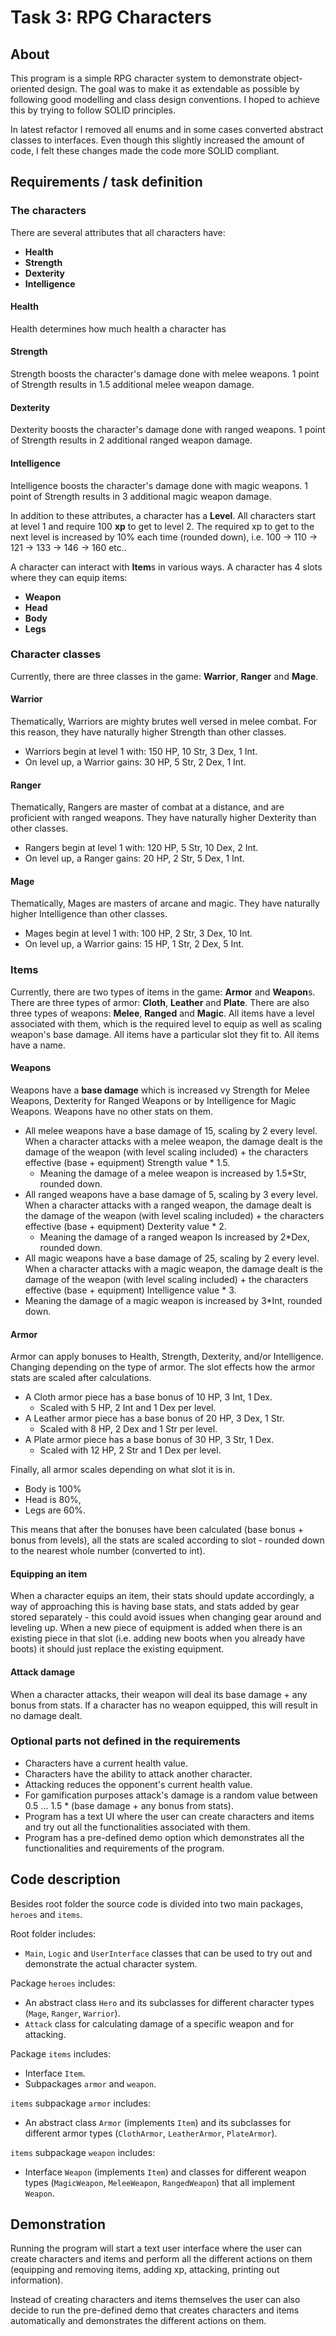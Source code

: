 # Task 3: RPG Characters
## About
This program is a simple RPG character system to demonstrate object-oriented design. 
The goal was to make it as extendable as possible by following good modelling and class design conventions.
I hoped to achieve this by trying to follow SOLID principles.

In latest refactor I removed all enums and in some cases converted abstract classes to interfaces.
Even though this slightly increased the amount of code, I felt these changes made the code more SOLID compliant.

## Requirements / task definition
### The characters
There are several attributes that all characters have:
- <b>Health</b>
- <b>Strength</b>
- <b>Dexterity</b>
- <b>Intelligence</b>
#### Health
Health determines how much health a character has
#### Strength
Strength boosts the character's damage done with melee weapons.
1 point of Strength results in 1.5 additional melee weapon damage.
#### Dexterity
Dexterity boosts the character's damage done with ranged weapons.
1 point of Strength results in 2 additional ranged weapon damage.
#### Intelligence
Intelligence boosts the character's damage done with magic weapons.
1 point of Strength results in 3 additional magic weapon damage.

In addition to these attributes, a character has a <b>Level</b>. 
All characters start at level 1 and require 100 <b>xp</b> to get to level 2.
The required xp to get to the next level is increased by 10% each time (rounded down), i.e. 100 -> 110 -> 121 -> 133 -> 146 -> 160 etc..

A character can interact with <b>Item</b>s in various ways. 
A character has 4 slots where they can equip items:
- <b>Weapon</b>
- <b>Head</b>
- <b>Body</b>
- <b>Legs</b>

### Character classes
Currently, there are three classes in the game: <b>Warrior</b>, <b>Ranger</b> and <b>Mage</b>.
#### Warrior
Thematically, Warriors are mighty brutes well versed in melee combat.
For this reason, they have naturally higher Strength than other classes.
- Warriors begin at level 1 with: 150 HP, 10 Str, 3 Dex, 1 Int.
- On level up, a Warrior gains: 30 HP, 5 Str, 2 Dex, 1 Int.
#### Ranger
Thematically, Rangers are master of combat at a distance, and are proficient with ranged weapons.
They have naturally higher Dexterity than other classes.
- Rangers begin at level 1 with: 120 HP, 5 Str, 10 Dex, 2 Int.
- On level up, a Ranger gains: 20 HP, 2 Str, 5 Dex, 1 Int.
#### Mage
Thematically, Mages are masters of arcane and magic.
They have naturally higher Intelligence than other classes.
- Mages begin at level 1 with: 100 HP, 2 Str, 3 Dex, 10 Int.
- On level up, a Warrior gains: 15 HP, 1 Str, 2 Dex, 5 Int.

### Items
Currently, there are two types of items in the game: <b>Armor</b> and <b>Weapon</b>s.
There are three types of armor: <b>Cloth</b>, <b>Leather</b> and <b>Plate</b>.
There are also three types of weapons: <b>Melee</b>, <b>Ranged</b> and <b>Magic</b>.
All items have a level associated with them, which is the required level to equip as well as scaling weapon's base damage.
All items have a particular slot they fit to. All items have a name.
#### Weapons
Weapons have a <b>base damage</b> which is increased vy Strength for Melee Weapons,
Dexterity for Ranged Weapons or by Intelligence for Magic Weapons. Weapons have no other stats on them.
- All melee weapons have a base damage of 15, scaling by 2 every level.
When a character attacks with a melee weapon, the damage
dealt is the damage of the weapon (with level scaling included) + the
characters effective (base + equipment) Strength value * 1.5.
  - Meaning the damage of a melee weapon is increased by
  1.5*Str, rounded down.
- All ranged weapons have a base damage of 5, scaling by 3 every
  level. When a character attacks with a ranged weapon, the damage
  dealt is the damage of the weapon (with level scaling included) + the
  characters effective (base + equipment) Dexterity value * 2.
  - Meaning the damage of a ranged weapon Is increased by
    2*Dex, rounded down.
- All magic weapons have a base damage of 25, scaling by 2 every
  level. When a character attacks with a magic weapon, the damage
  dealt is the damage of the weapon (with level scaling included) + the
  characters effective (base + equipment) Intelligence value * 3.
 - Meaning the damage of a magic weapon is increased by 3*Int,
   rounded down.

#### Armor
Armor can apply bonuses to Health, Strength, Dexterity, and/or
Intelligence. Changing depending on the type of armor. The slot effects
how the armor stats are scaled after calculations.
- A Cloth armor piece has a base bonus of 10 HP, 3 Int, 1 Dex.
  - Scaled with 5 HP, 2 Int and 1 Dex per level.
- A Leather armor piece has a base bonus of 20 HP, 3 Dex, 1 Str.
  - Scaled with 8 HP, 2 Dex and 1 Str per level.
- A Plate armor piece has a base bonus of 30 HP, 3 Str, 1 Dex.
  - Scaled with 12 HP, 2 Str and 1 Dex per level.

Finally, all armor scales depending on what slot it is in.
- Body is 100%
- Head is 80%,
- Legs are 60%.

This means that after the bonuses have been calculated (base bonus +
bonus from levels), all the stats are scaled according to slot - rounded
down to the nearest whole number (converted to int).

#### Equipping an item
When a character equips an item, their stats should update accordingly, a
way of approaching this is having base stats, and stats added by gear
stored separately - this could avoid issues when changing gear around
and leveling up. When a new piece of equipment is added when there is an
existing piece in that slot (i.e. adding new boots when you already have
boots) it should just replace the existing equipment.

#### Attack damage
When a character attacks, their weapon will deal its base damage + any
bonus from stats. If a character has no weapon equipped, this will
result in no damage dealt.

### Optional parts not defined in the requirements
- Characters have a current health value.
- Characters have the ability to attack another character.
- Attacking reduces the opponent's current health value.
- For gamification purposes attack's damage is a random value between 0.5 ... 1.5 * (base damage + any bonus from stats).
- Program has a text UI where the user can create characters and items and try out all the functionalities associated with them.
- Program has a pre-defined demo option which demonstrates all the functionalities and requirements of the program.

## Code description
Besides root folder the source code is divided into two main packages, `heroes` and `items`. 

Root folder includes:
- `Main`, `Logic` and `UserInterface` classes that can be used to try out and demonstrate the actual character system.

Package `heroes` includes:
- An abstract class `Hero` and its subclasses for different character types (`Mage`, `Ranger`, `Warrior`).
- `Attack` class for calculating damage of a specific weapon and for attacking.

Package `items` includes:
- Interface `Item`.
- Subpackages `armor` and `weapon`.

`items` subpackage `armor` includes:
- An abstract class `Armor` (implements `Item`) and its subclasses for different armor types (`ClothArmor`, `LeatherArmor`, `PlateArmor`).

`items` subpackage `weapon` includes:
- Interface `Weapon` (implements `Item`) and classes for different weapon types (`MagicWeapon`, `MeleeWeapon`, `RangedWeapon`) that all implement `Weapon`.

## Demonstration
Running the program will start a text user interface where the user can create characters and items and perform
all the different actions on them (equipping and removing items, adding xp, attacking, printing out information).

Instead of creating characters and items themselves the user can also decide to run the pre-defined demo that creates characters and 
items automatically and demonstrates the different actions on them.